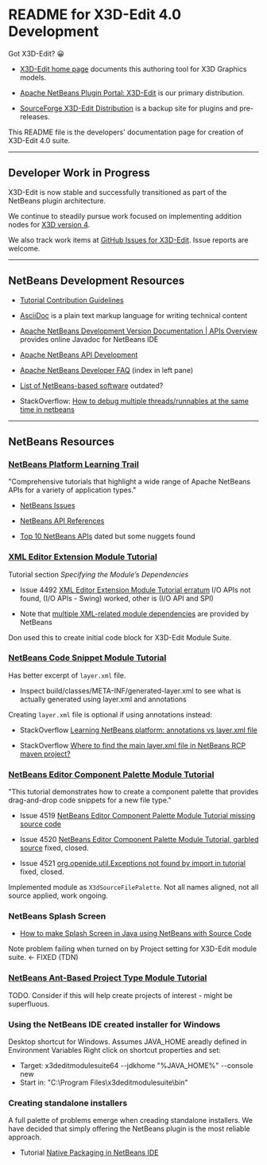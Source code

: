 # README for X3D-Edit 4.0 Development

<!-- https://github.com/Web3DConsortium/X3D-Edit/blob/master/README.md -->

Got X3D-Edit? 	&#128512;

- [X3D-Edit home page](https://www.web3d.org/x3d/tools/X3D-Edit) documents this authoring tool for X3D Graphics models.

- [Apache NetBeans Plugin Portal: X3D-Edit](https://plugins.netbeans.apache.org/catalogue/?id=90) is our primary distribution.

- [SourceForge X3D-Edit Distribution](https://sourceforge.net/projects/x3d/files) is a backup site for plugins and pre-releases.

This README file is the developers' documentation page for creation of X3D-Edit 4.0 suite.

----

## Developer Work in Progress

X3D-Edit is now stable and successfully transitioned as part of the NetBeans plugin architecture.

We continue to steadily pursue work focused on implementing addition nodes for [X3D version 4](https://www.web3D.org/x3d4).

We also track work items at [GitHub Issues for X3D-Edit](https://github.com/Web3DConsortium/X3D-Edit/issues).  Issue reports are welcome.

----

## NetBeans Development Resources

* [Tutorial Contribution Guidelines](https://netbeans.apache.org/tutorial/main/kb/docs/contributing)
* [AsciiDoc](https://asciidoc.org) is a plain text markup language for writing technical content

* [Apache NetBeans Development Version Documentation | APIs Overview](https://bits.netbeans.org/dev/javadoc) provides online Javadoc for NetBeans IDE
* [Apache NetBeans API Development](https://netbeans.apache.org/wiki/main/wiki/APIDevelopment)
* [Apache NetBeans Developer FAQ](https://netbeans.apache.org/wiki/main/netbeansdevelopperfaq/DevFaqIndex) (index in left pane)

* [List of NetBeans-based software](https://en.wikipedia.org/wiki/List_of_NetBeans-based_software) outdated?
* StackOverflow: [How to debug multiple threads/runnables at the same time in netbeans](https://stackoverflow.com/questions/26952986/how-to-debug-multiple-threads-runnables-at-the-same-time-in-netbeans/26960526)
<!-- * TODO attaching Javadoc for NetBeans IDE -->

----

## NetBeans Resources


### [NetBeans Platform Learning Trail](https://netbeans.apache.org/tutorial/main/kb/docs/platform)

"Comprehensive tutorials that highlight a wide range of Apache NetBeans APIs for a variety of application types."

* [NetBeans Issues](https://github.com/apache/netbeans/issues)

* [NetBeans API References](https://netbeans.apache.org/tutorial/main/kb/docs/platform#API)

* [Top 10 NetBeans APIs](https://www.youtube.com/watch?v=FF5fvHbZxpk) dated but some nuggets found


### [XML Editor Extension Module Tutorial](https://netbeans.apache.org/tutorials/nbm-xmleditor.html)

Tutorial section *Specifying the Module’s Dependencies*

* Issue 4492 [XML Editor Extension Module Tutorial erratum](https://github.com/apache/netbeans/issues/4492)
I/O APIs not found, (I/O APIs - Swing) worked, other is (I/O API and SPI)

* Note that [multiple XML-related module dependencies](https://github.com/Web3DConsortium/X3D-Edit/blob/master/images/XmlModuleDependencies.png) are provided by NetBeans

Don used this to create initial code block for X3D-Edit Module Suite.


### [NetBeans Code Snippet Module Tutorial](https://netbeans.apache.org/tutorials/nbm-palette-api1.html)

Has better excerpt of `layer.xml` file.
* Inspect build/classes/META-INF/generated-layer.xml to see what is actually generated using layer.xml and annotations

Creating `layer.xml` file is optional if using annotations instead:

* StackOverflow [Learning NetBeans platform: annotations vs layer.xml file](https://stackoverflow.com/questions/5840648/learning-netbeans-platform-annotations-vs-layer-xml-file)

* StackOverflow [Where to find the main layer.xml file in NetBeans RCP maven project?](https://stackoverflow.com/questions/34825549/where-to-find-the-main-layer-xml-file-in-netbeans-rcp-maven-project)



### [NetBeans Editor Component Palette Module Tutorial](https://netbeans.apache.org/tutorials/nbm-palette-api2.html)

"This tutorial demonstrates how to create a component palette that provides drag-and-drop code snippets for a new file type."

* Issue 4519 [NetBeans Editor Component Palette Module Tutorial missing source code](https://github.com/apache/netbeans/issues/4519)

* Issue 4520 [NetBeans Editor Component Palette Module Tutorial, garbled source](https://github.com/apache/netbeans/issues/4520) fixed, closed.

* Issue 4521 [org.openide.util.Exceptions not found by import in tutorial](https://github.com/apache/netbeans/issues/4521) fixed, closed.

Implemented module as `X3dSourceFilePalette`.  Not all names aligned, not all source applied, work ongoing.


### NetBeans Splash Screen

* [How to make Splash Screen in Java using NetBeans with Source Code](https://www.youtube.com/watch?v=tR7nZ2gSNB4)

Note problem failing when turned on by Project setting for X3D-Edit module suite. <- FIXED (TDN)


### [NetBeans Ant-Based Project Type Module Tutorial](https://netbeans.apache.org/tutorials/nbm-projecttypeant.html)

TODO.  Consider if this will help create projects of interest - might be superfluous.

### Using the NetBeans IDE created installer for Windows

Desktop shortcut for Windows. Assumes JAVA_HOME areadly defined in Environment Variables
Right click on shortcut properties and set:
* Target: x3deditmodulesuite64 --jdkhome "%JAVA_HOME%" --console new
* Start in: "C:\Program Files\x3deditmodulesuite\bin"

### Creating standalone installers

A full palette of problems emerge when creading standalone installers.
We have decided that simply offering the NetBeans plugin is the most reliable approach.

* Tutorial [Native Packaging in NetBeans IDE](https://netbeans.apache.org/tutorial/main/kb/docs/java/native_pkg)

<!--
* [WiX Toolset](https://wixtoolset.org) to create Windows installation packages

* [Inno Setup](https://jrsoftware.org)  free installer for Windows programs
-->
